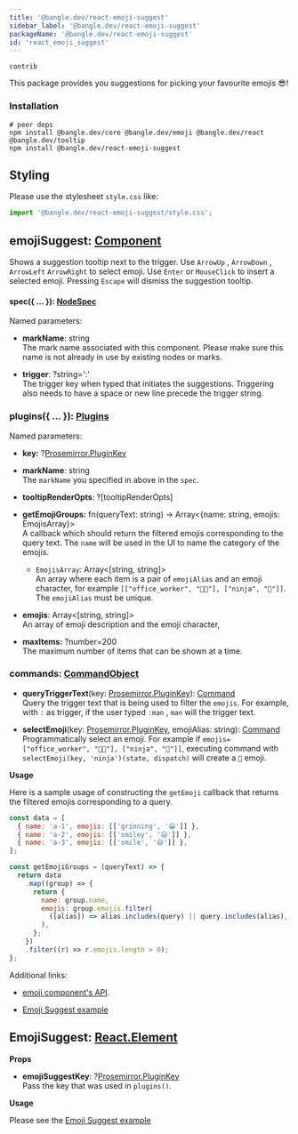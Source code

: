 ```yaml
---
title: '@bangle.dev/react-emoji-suggest'
sidebar_label: '@bangle.dev/react-emoji-suggest'
packageName: '@bangle.dev/react-emoji-suggest'
id: 'react_emoji_suggest'
---
```


`contrib`

This package provides you suggestions for picking your favourite emojis :sunglasses:!

### Installation

```
# peer deps
npm install @bangle.dev/core @bangle.dev/emoji @bangle.dev/react @bangle.dev/tooltip
npm install @bangle.dev/react-emoji-suggest
```

## Styling

Please use the stylesheet `style.css` like:

```js
import '@bangle.dev/react-emoji-suggest/style.css';
```

## emojiSuggest: [Component](/docs/api/core/#component)

Shows a suggestion tooltip next to the trigger. Use `ArrowUp` , `ArrowDown` , `ArrowLeft` `ArrowRight` to select emoji. Use `Enter` or `MouseClick` to insert a selected emoji. Pressing `Escape` will dismiss the suggestion tooltip.

#### spec({ ... }): [NodeSpec](/docs/api/core/#spec)

Named parameters:

- **markName**: string  
  The mark name associated with this component. Please make sure this name is not already in use by existing nodes or marks.

- **trigger**: ?string=':'  
  The trigger key when typed that initiates the suggestions. Triggering also needs to have a space or new line precede the trigger string.

### plugins({ ... }): [Plugins](/docs/api/core/#plugins)

Named parameters:

- **key:** ?[Prosemirror.PluginKey](https://prosemirror.net/docs/ref/#state.PluginKey)

- **markName**: string  
  The `markName` you specified in above in the `spec`.

- **tooltipRenderOpts**: ?[tooltipRenderOpts]

- **getEmojiGroups:** fn(queryText: string) -> Array<{name: string, emojis: EmojisArray}>  
  A callback which should return the filtered emojis corresponding to the query text. The `name` will be used in the UI to name the category of the emojis.

  - `EmojisArray`: Array<\[string, string\]>  
    An array where each item is a pair of `emojiAlias` and an emoji character, for example `[["office_worker", "🧑‍💼"], ["ninja", "🥷"]]`. The `emojiAlias` must be unique.

- **emojis**: Array<\[string, string\]>   
  An array of emoji description and the emoji character,

- **maxItems:** ?number=200  
  The maximum number of items that can be shown at a time.

### commands: [CommandObject](/docs/api/core/#commandobject)

- **queryTriggerText**(key: [Prosemirror.PluginKey](https://prosemirror.net/docs/ref/#state.PluginKey)): [Command](/docs/api/core/#command)  
  Query the trigger text that is being used to filter the `emojis`. For example, with `:` as trigger, if the user typed `:man` , `man` will the trigger text.

- **selectEmoji**(key: [Prosemirror.PluginKey](https://prosemirror.net/docs/ref/#state.PluginKey), emojiAlias: string): [Command](/docs/api/core/#command)  
  Programmatically select an emoji. For example if `emojis=["office_worker", "🧑‍💼"], ["ninja", "🥷"]]`, executing command with `selectEmoji(key, 'ninja')(state, dispatch)` will create a `🥷` emoji.

**Usage**

Here is a sample usage of constructing the `getEmoji` callback that returns the filtered emojis corresponding to a query.

```js
const data = [
  { name: 'a-1', emojis: [['grinning', '😀']] },
  { name: 'a-2', emojis: [['smiley', '😃']] },
  { name: 'a-3', emojis: [['smile', '😄']] },
];

const getEmojiGroups = (queryText) => {
  return data
    .map((group) => {
      return {
        name: group.name,
        emojis: group.emojis.filter(
          ([alias]) => alias.includes(query) || query.includes(alias),
        ),
      };
    })
    .filter((r) => r.emojis.length > 0);
};
```

Additional links:

- [emoji component's API](https://bangle.dev/docs/api/emoji#emoji-data-source).

- [Emoji Suggest example](/docs/examples/react-emoji-suggest)

## EmojiSuggest: [React.Element](https://reactjs.org/docs/react-api.html#reactcomponent)

**Props**

- **emojiSuggestKey**: ?[Prosemirror.PluginKey](https://prosemirror.net/docs/ref/#state.PluginKey)   
  Pass the key that was used in `plugins()`.

**Usage**

Please see the [Emoji Suggest example](/docs/examples/react-emoji-suggest)
